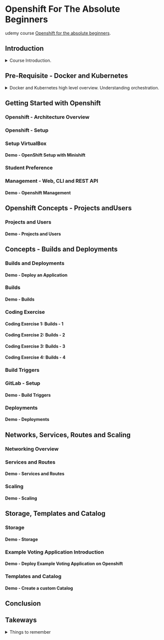 <!--
// cSpell:ignore Mesos
 -->

# Openshift For The Absolute Beginners

udemy course [Openshift for the absolute beginners](https://www.udemy.com/course/learn-openshift/).


## Introduction
<details>
<summary>
Course Introduction.
</summary>

### Introduction to Openshift
high level overview

Openshift is **Redhat**'s open source container platform, platform as a service.
- IaaS - Infrastructure as a service
- PaaS - Platform as a service
- SaaS - Software as a service

four different flavours:
1. Openshift Origin - open source application container platform.
2. Openshift Online - pulbic application development hosting service.
3. Openshift Dedicated - managed private cluster on AWS/Google clouds.
4. Openshift Enterprise - On-Premise private PaaS.

this course will mostly work with openshift origin.

>"**Openshift Origin** is based on top of Docker containers and the Kubernetes cluster manager, with added developer and operational centric tools that enable rapid application development, deployment and lifecycle management."

Openshift adds tools and support on top of Kubernetes clusters, with built in integrations for easier manager.
- source code manager (like github)
- pipeline
- registry
- software defined networking
- api-centric
- governance (access management)


</details>

## Pre-Requisite - Docker and Kubernetes

<details>
<summary>
Docker and Kubernetes high level overview. Understanding orchestration.
</summary>

Kubernetes = Containers + Orchestration

### Docker Overview

Docker is the most popular container technology.

- Hardware
- OS
- Libraries and Dependencies

complex software architecture requires a lot of diffrent services, such as a webserver, databases, messaging and so on. each service might need different versions, and those dependencies might conflict. and depending on how the software will be deployed, there might be other issues, this is called **the matrix from hell**.

there are problems with onboarding new developers, and each environment (development, testing, production) can also add complexity.

Containers allow us to package the dependencies for each part of the service, and run it independently, no matter the machine.

containers are separated environments that run isolated process, similar to a VM, but lightweight, as they share the underlying kernel.

containers are layered, each layer has the additional parts of the image. we can't run an windows container on a linux engine, but it doesn't matter so much, because the point of containers is to run applications, not to virtualize a machine. this is why containers are light weight compared to virtual machines. starting a container takes seconds, as opposed to minutes in virtual machines.

containers share more resources between one another as opposed to virtual machines.

docker registry - docker hub, which stores images for applications.

we can run many instances of the same image.
```sh
docker container run ansible
docker container run mongodb
docker container run redis
docker container run nodejs
```
Containers vs Image:

Images are used to create containers. an image is a blueprint, while the container is the instance of the application, each container with it's own "file system" layer.

images can be run on any container engine,and it will run the same no matter if it's done on the developer machine or by the operation teams.

### Kubernetes Overview

once we have images and containers, we can move on the orchastration, this matters when we have containers which are dependent on one another and must interact with one another, or when we need to scale up the amount of services to handle higher volume of requests.

Orchestration technologies:
- Docker Swarm
- Kubernetes
- Mesos

docker swarm is easy to set up and get started, Mesos is advanced and hard to learn, while kubernetes is very popular. all cloud providers support kubernetes.

kubernetes allows durability (highly available), scalability, ease of usage (load balancing). we can use kubernetes to run many nodes and even more containers with a declarative approach and configuration files.

</details>

## Getting Started with Openshift

### Openshift - Architecture Overview
### Openshift - Setup
### Setup VirtualBox
#### Demo - OpenShift Setup with Minishift
### Student Preference
### Management - Web, CLI and REST API
#### Demo - Openshift Management



## Openshift Concepts - Projects andUsers

### Projects and Users
#### Demo - Projects and Users

## Concepts - Builds and Deployments

### Builds and Deployments
#### Demo - Deploy an Application
### Builds
#### Demo - Builds

### Coding Exercise
#### Coding Exercise 1: Builds - 1
#### Coding Exercise 2: Builds - 2
#### Coding Exercise 3: Builds - 3
#### Coding Exercise 4: Builds - 4
### Build Triggers
### GitLab - Setup
#### Demo - Build Triggers
### Deployments
#### Demo - Deployments


## Networks, Services, Routes and Scaling


### Networking Overview
### Services and Routes
#### Demo - Services and Routes
### Scaling
#### Demo - Scaling


## Storage, Templates and Catalog

### Storage
#### Demo - Storage
### Example Voting Application Introduction
#### Demo - Deploy Example Voting Application on Openshift
### Templates and Catalog
#### Demo - Create a custom Catalog


## Conclusion

## Takeways
<details>
<summary>
Things to remember
</summary>
</details>
